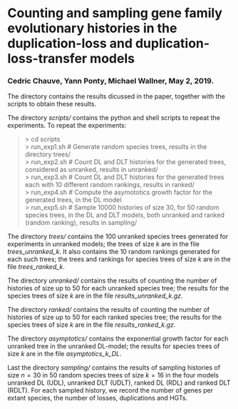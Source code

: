 # Counting and sampling gene family evolutionary histories in the duplication-loss and duplication-loss-transfer models

### Cedric Chauve, Yann Ponty, Michael Wallner, May 2, 2019.

The directory contains the results dicussed in the paper, together with the scripts to obtain these results.

The directory *scripts/* contains the python and shell scripts to repeat the experiments. To repeat the experiments:  
> \> cd scripts  
> \> run_exp1.sh # Generate random species trees, results in the directory trees/  
> \> run_exp2.sh # Count DL and DLT histories for the generated trees, considered as unranked, results in unranked/  
> \> run_exp3.sh # Count DL and DLT histories for the generated trees each with 10 different random rankings, results in ranked/  
> \> run_exp4.sh # Compute the asymototics growth factor for the generated trees, in the DL model  
> \> run_exp5.sh # Sample 10000 histories of size 30, for 50 random species trees, in the DL and DLT models, both unranked and ranked (random ranking), results in sampling/  

The directory *trees/* contains the 100 unranked species trees generated for experiments in unranked models; the trees of size $k$ are in the file *trees_unranked_k*. It also contains the 10 random rankings generated for each such trees; the trees and rankings for species trees of size $k$ are in the file *trees_ranked_k*.

The directory *unranked/* contains the results of counting the number of histories of size up to $50$ for each unranked species tree; the results for the species trees of size $k$ are in the file *results_unranked_k.gz*.

The directory *ranked/* contains the results of counting the number of histories of size up to $50$ for each ranked species tree; the results for the species trees of size $k$ are in the file *results_ranked_k.gz*.

The directory *asymptotics/* contains the exponential growth factor for each unranked tree in the unranked DL-model; the results for species trees of size *k* are in the file *asymptotics_k_DL*.

Last the directory *sampling/* contains the results of sampling histories of size $n=30$ in $50$ random species trees of size $k=16$ in the four models unranked DL (UDL), unranked DLT (UDLT), ranked DL (RDL) and ranked DLT (RDLT). For each sampled history, we record the number of genes per extant species, the number of losses, duplications and HGTs.
